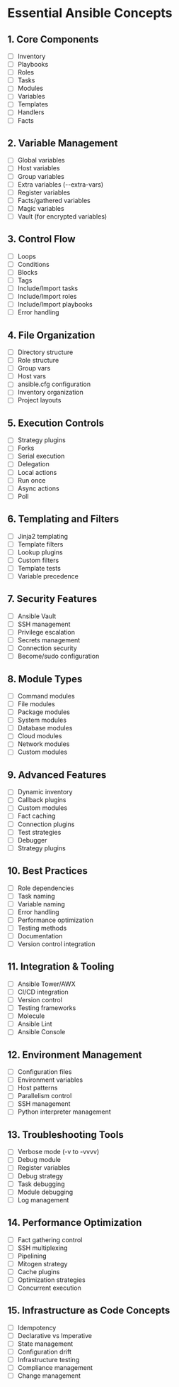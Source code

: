 # Essential Ansible Concepts

## 1. Core Components
- [ ] Inventory
- [ ] Playbooks
- [ ] Roles
- [ ] Tasks
- [ ] Modules
- [ ] Variables
- [ ] Templates
- [ ] Handlers
- [ ] Facts

## 2. Variable Management
- [ ] Global variables
- [ ] Host variables
- [ ] Group variables
- [ ] Extra variables (--extra-vars)
- [ ] Register variables
- [ ] Facts/gathered variables
- [ ] Magic variables
- [ ] Vault (for encrypted variables)

## 3. Control Flow
- [ ] Loops
- [ ] Conditions
- [ ] Blocks
- [ ] Tags
- [ ] Include/Import tasks
- [ ] Include/Import roles
- [ ] Include/Import playbooks
- [ ] Error handling

## 4. File Organization
- [ ] Directory structure
- [ ] Role structure
- [ ] Group vars
- [ ] Host vars
- [ ] ansible.cfg configuration
- [ ] Inventory organization
- [ ] Project layouts

## 5. Execution Controls
- [ ] Strategy plugins
- [ ] Forks
- [ ] Serial execution
- [ ] Delegation
- [ ] Local actions
- [ ] Run once
- [ ] Async actions
- [ ] Poll

## 6. Templating and Filters
- [ ] Jinja2 templating
- [ ] Template filters
- [ ] Lookup plugins
- [ ] Custom filters
- [ ] Template tests
- [ ] Variable precedence

## 7. Security Features
- [ ] Ansible Vault
- [ ] SSH management
- [ ] Privilege escalation
- [ ] Secrets management
- [ ] Connection security
- [ ] Become/sudo configuration

## 8. Module Types
- [ ] Command modules
- [ ] File modules
- [ ] Package modules
- [ ] System modules
- [ ] Database modules
- [ ] Cloud modules
- [ ] Network modules
- [ ] Custom modules

## 9. Advanced Features
- [ ] Dynamic inventory
- [ ] Callback plugins
- [ ] Custom modules
- [ ] Fact caching
- [ ] Connection plugins
- [ ] Test strategies
- [ ] Debugger
- [ ] Strategy plugins

## 10. Best Practices
- [ ] Role dependencies
- [ ] Task naming
- [ ] Variable naming
- [ ] Error handling
- [ ] Performance optimization
- [ ] Testing methods
- [ ] Documentation
- [ ] Version control integration

## 11. Integration & Tooling
- [ ] Ansible Tower/AWX
- [ ] CI/CD integration
- [ ] Version control
- [ ] Testing frameworks
- [ ] Molecule
- [ ] Ansible Lint
- [ ] Ansible Console

## 12. Environment Management
- [ ] Configuration files
- [ ] Environment variables
- [ ] Host patterns
- [ ] Parallelism control
- [ ] SSH management
- [ ] Python interpreter management

## 13. Troubleshooting Tools
- [ ] Verbose mode (-v to -vvvv)
- [ ] Debug module
- [ ] Register variables
- [ ] Debug strategy
- [ ] Task debugging
- [ ] Module debugging
- [ ] Log management

## 14. Performance Optimization
- [ ] Fact gathering control
- [ ] SSH multiplexing
- [ ] Pipelining
- [ ] Mitogen strategy
- [ ] Cache plugins
- [ ] Optimization strategies
- [ ] Concurrent execution

## 15. Infrastructure as Code Concepts
- [ ] Idempotency
- [ ] Declarative vs Imperative
- [ ] State management
- [ ] Configuration drift
- [ ] Infrastructure testing
- [ ] Compliance management
- [ ] Change management
